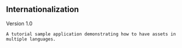## Internationalization

Version 1.0

    A tutorial sample application demonstrating how to have assets in multiple languages.
